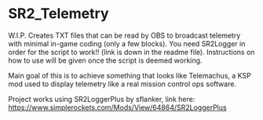 # SR2_Telemetry
W.I.P. Creates TXT files that can be read by OBS to broadcast telemetry with minimal in-game coding (only a few blocks). You need SR2Logger in order for the script to work!! (link is down in the readme file). Instructions on how to use will be given once the script is deemed working.

Main goal of this is to achieve something that looks like Telemachus, a KSP mod used to display telemetry like a real mission control ops software.







Project works using SR2LoggerPlus by sflanker, link here:
https://www.simplerockets.com/Mods/View/64864/SR2LoggerPlus
